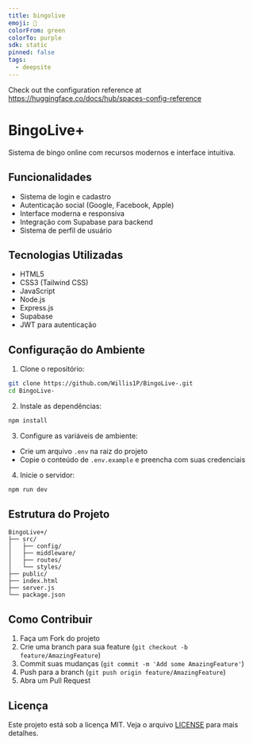 ```yaml
---
title: bingolive
emoji: 🐳
colorFrom: green
colorTo: purple
sdk: static
pinned: false
tags:
  - deepsite
---
```


Check out the configuration reference at https://huggingface.co/docs/hub/spaces-config-reference

# BingoLive+

Sistema de bingo online com recursos modernos e interface intuitiva.

## Funcionalidades

- Sistema de login e cadastro
- Autenticação social (Google, Facebook, Apple)
- Interface moderna e responsiva
- Integração com Supabase para backend
- Sistema de perfil de usuário

## Tecnologias Utilizadas

- HTML5
- CSS3 (Tailwind CSS)
- JavaScript
- Node.js
- Express.js
- Supabase
- JWT para autenticação

## Configuração do Ambiente

1. Clone o repositório:
```bash
git clone https://github.com/Willis1P/BingoLive-.git
cd BingoLive-
```

2. Instale as dependências:
```bash
npm install
```

3. Configure as variáveis de ambiente:
- Crie um arquivo `.env` na raiz do projeto
- Copie o conteúdo de `.env.example` e preencha com suas credenciais

4. Inicie o servidor:
```bash
npm run dev
```

## Estrutura do Projeto

```
BingoLive+/
├── src/
│   ├── config/
│   ├── middleware/
│   ├── routes/
│   └── styles/
├── public/
├── index.html
├── server.js
└── package.json
```

## Como Contribuir

1. Faça um Fork do projeto
2. Crie uma branch para sua feature (`git checkout -b feature/AmazingFeature`)
3. Commit suas mudanças (`git commit -m 'Add some AmazingFeature'`)
4. Push para a branch (`git push origin feature/AmazingFeature`)
5. Abra um Pull Request

## Licença

Este projeto está sob a licença MIT. Veja o arquivo [LICENSE](LICENSE) para mais detalhes.